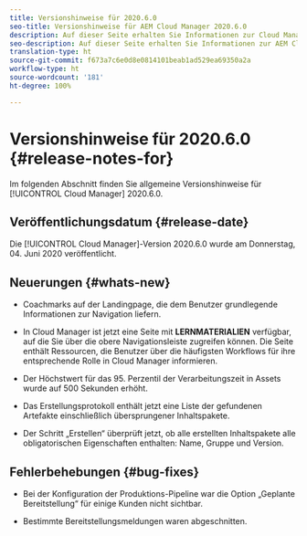 ```yaml
---
title: Versionshinweise für 2020.6.0
seo-title: Versionshinweise für AEM Cloud Manager 2020.6.0
description: Auf dieser Seite erhalten Sie Informationen zur Cloud Manager-Version 2020.6.0.
seo-description: Auf dieser Seite erhalten Sie Informationen zur AEM Cloud Manager-Version 2020.6.0.
translation-type: ht
source-git-commit: f673a7c6e0d8e0814101beab1ad529ea69350a2a
workflow-type: ht
source-wordcount: '181'
ht-degree: 100%

---
```


# Versionshinweise für 2020.6.0 {#release-notes-for}

Im folgenden Abschnitt finden Sie allgemeine Versionshinweise für [!UICONTROL Cloud Manager] 2020.6.0.

## Veröffentlichungsdatum {#release-date}

Die [!UICONTROL Cloud Manager]-Version 2020.6.0 wurde am Donnerstag, 04. Juni 2020 veröffentlicht.

## Neuerungen {#whats-new}

* Coachmarks auf der Landingpage, die dem Benutzer grundlegende Informationen zur Navigation liefern.

* In Cloud Manager ist jetzt eine Seite mit **LERNMATERIALIEN** verfügbar, auf die Sie über die obere Navigationsleiste zugreifen können. Die Seite enthält Ressourcen, die Benutzer über die häufigsten Workflows für ihre entsprechende Rolle in Cloud Manager informieren.

* Der Höchstwert für das 95. Perzentil der Verarbeitungszeit in Assets wurde auf 500 Sekunden erhöht.

* Das Erstellungsprotokoll enthält jetzt eine Liste der gefundenen Artefakte einschließlich übersprungener Inhaltspakete.

* Der Schritt „Erstellen“ überprüft jetzt, ob alle erstellten Inhaltspakete alle obligatorischen Eigenschaften enthalten: Name, Gruppe und Version.

## Fehlerbehebungen {#bug-fixes}

* Bei der Konfiguration der Produktions-Pipeline war die Option „Geplante Bereitstellung“ für einige Kunden nicht sichtbar.

* Bestimmte Bereitstellungsmeldungen waren abgeschnitten.
